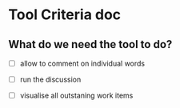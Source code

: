 # Tool Criteria doc
## What do we need the tool to do?

- [ ] allow to comment on individual words

- [ ] run the discussion

- [ ] visualise all outstaning work items



